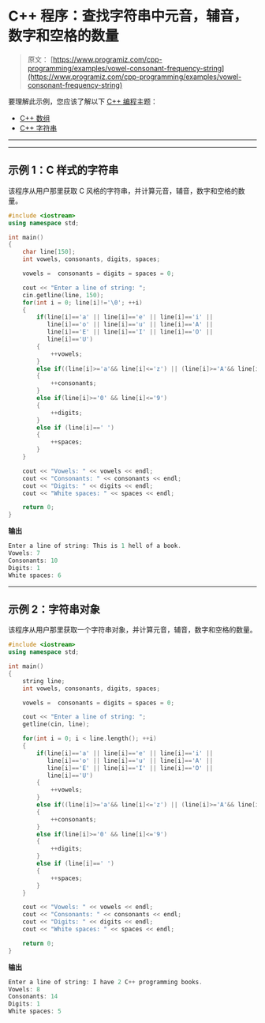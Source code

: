 # C++ 程序：查找字符串中元音，辅音，数字和空格的数量

> 原文： [https://www.programiz.com/cpp-programming/examples/vowel-consonant-frequency-string](https://www.programiz.com/cpp-programming/examples/vowel-consonant-frequency-string)

要理解此示例，您应该了解以下 [C++ 编程](/cpp-programming "C++ tutorial")主题：

*   [C++ 数组](/cpp-programming/arrays)
*   [C++ 字符串](/cpp-programming/strings)

* * *

* * *

## 示例 1：C 样式的字符串

该程序从用户那里获取 C 风格的字符串，并计算元音，辅音，数字和空格的数量。

```cpp
#include <iostream>
using namespace std;

int main()
{
    char line[150];
    int vowels, consonants, digits, spaces;

    vowels =  consonants = digits = spaces = 0;

    cout << "Enter a line of string: ";
    cin.getline(line, 150);
    for(int i = 0; line[i]!='\0'; ++i)
    {
        if(line[i]=='a' || line[i]=='e' || line[i]=='i' ||
           line[i]=='o' || line[i]=='u' || line[i]=='A' ||
           line[i]=='E' || line[i]=='I' || line[i]=='O' ||
           line[i]=='U')
        {
            ++vowels;
        }
        else if((line[i]>='a'&& line[i]<='z') || (line[i]>='A'&& line[i]<='Z'))
        {
            ++consonants;
        }
        else if(line[i]>='0' && line[i]<='9')
        {
            ++digits;
        }
        else if (line[i]==' ')
        {
            ++spaces;
        }
    }

    cout << "Vowels: " << vowels << endl;
    cout << "Consonants: " << consonants << endl;
    cout << "Digits: " << digits << endl;
    cout << "White spaces: " << spaces << endl;

    return 0;
}
```

**输出**

```cpp
Enter a line of string: This is 1 hell of a book.
Vowels: 7
Consonants: 10
Digits: 1
White spaces: 6 
```

* * *

## 示例 2：字符串对象

该程序从用户那里获取一个字符串对象，并计算元音，辅音，数字和空格的数量。

```cpp
#include <iostream>
using namespace std;

int main()
{
    string line;
    int vowels, consonants, digits, spaces;

    vowels =  consonants = digits = spaces = 0;

    cout << "Enter a line of string: ";
    getline(cin, line);

    for(int i = 0; i < line.length(); ++i)
    {
        if(line[i]=='a' || line[i]=='e' || line[i]=='i' ||
           line[i]=='o' || line[i]=='u' || line[i]=='A' ||
           line[i]=='E' || line[i]=='I' || line[i]=='O' ||
           line[i]=='U')
        {
            ++vowels;
        }
        else if((line[i]>='a'&& line[i]<='z') || (line[i]>='A'&& line[i]<='Z'))
        {
            ++consonants;
        }
        else if(line[i]>='0' && line[i]<='9')
        {
            ++digits;
        }
        else if (line[i]==' ')
        {
            ++spaces;
        }
    }

    cout << "Vowels: " << vowels << endl;
    cout << "Consonants: " << consonants << endl;
    cout << "Digits: " << digits << endl;
    cout << "White spaces: " << spaces << endl;

    return 0;
}
```

**输出**

```cpp
Enter a line of string: I have 2 C++ programming books.
Vowels: 8
Consonants: 14
Digits: 1
White spaces: 5 
```